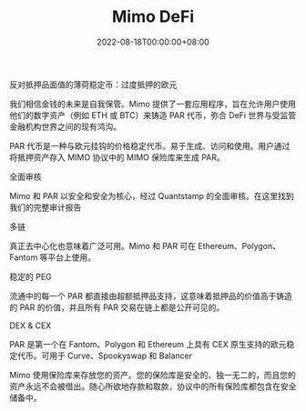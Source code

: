 ﻿---
title: "Mimo DeFi"
description: "Mimo 提供了一套应用程序，旨在允许用户使用他们的数字资产（例如 ETH 或 BTC）来铸造 PAR 代币，弥合 DeFi 世界与受监管金融机构世界之间的现有鸿沟。"
date: 2022-08-18T00:00:00+08:00
lastmod: 2022-08-18T00:00:00+08:00
draft: false
authors: ["seven"]
featuredImage: "mimo-defi.png"
tags: ["DeFi","Mimo DeFi"]
categories: ["nfts"]
nfts: ["DeFi"]
blockchain: "ETH"
website: "https://app.mimo.capital/?utm_source=DappRadar&utm_medium=deeplink&utm_campaign=visit-website"
twitter: "https://twitter.com/mimodefi"
discord: ""
telegram: "https://t.me/mimodefi"
github: ""
youtube: "https://www.youtube.com/channel/UCTItyzBBVqUVfOeek2iVX_Q"
twitch: ""
facebook: ""
instagram: ""
reddit: ""
medium: ""
steam: ""
gitbook: ""
googleplay: ""
appstore: ""
status: "Live"
weight: 
lightgallery: true
toc: true
pinned: false
recommend: false
recommend1: false
---
反对抵押品面值的薄荷稳定币：过度抵押的欧元

我们相信金钱的未来是自我保管。Mimo 提供了一套应用程序，旨在允许用户使用他们的数字资产（例如 ETH 或 BTC）来铸造 PAR 代币，弥合 DeFi 世界与受监管金融机构世界之间的现有鸿沟。

PAR 代币是一种与欧元挂钩的价格稳定代币。易于生成、访问和使用。用户通过将抵押资产存入 MIMO 协议中的 MIMO 保险库来生成 PAR。

全面审核

Mimo 和 PAR 以安全和安全为核心，经过 Quantstamp 的全面审核。在这里找到我们的完整审计报告

多链

真正去中心化也意味着广泛可用。Mimo 和 PAR 可在 Ethereum、Polygon、Fantom 等平台上使用。

稳定的 PEG

流通中的每一个 PAR 都直接由超额抵押品支持，这意味着抵押品的价值高于铸造的 PAR 的价值，并且所有 PAR 交易在链上都是公开可见的。

DEX & CEX

PAR 是第一个在 Fantom、Polygon 和 Ethereum 上具有 CEX 原生支持的欧元稳定代币。可用于 Curve、Spookyswap 和 Balancer

Mimo 使用保险库来存放您的资产。您的保险库是安全的、独一无二的，而且您的资产永远不会被借出。随心所欲地存款和取款，协议中的所有保险库都包含在安全储备中。